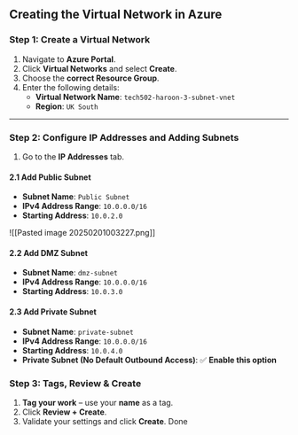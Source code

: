 
## **Creating the Virtual Network in Azure**

### **Step 1: Create a Virtual Network**

1. Navigate to **Azure Portal**.
2. Click **Virtual Networks** and select **Create**.
3. Choose the **correct Resource Group**.
4. Enter the following details:
    - **Virtual Network Name**: `tech502-haroon-3-subnet-vnet`
    - **Region**: `UK South`

---

### **Step 2: Configure IP Addresses and Adding Subnets**  

1. Go to the **IP Addresses** tab.

#### **2.1 Add Public Subnet**

- **Subnet Name**: `Public Subnet`
- **IPv4 Address Range**: `10.0.0.0/16`
- **Starting Address**: `10.0.2.0`

![[Pasted image 20250201003227.png]]
#### **2.2 Add DMZ Subnet**

- **Subnet Name**: `dmz-subnet`
- **IPv4 Address Range**: `10.0.0.0/16`
- **Starting Address**: `10.0.3.0`

#### **2.3 Add Private Subnet**

- **Subnet Name**: `private-subnet`
- **IPv4 Address Range**: `10.0.0.0/16`
- **Starting Address**: `10.0.4.0`
- **Private Subnet (No Default Outbound Access)**: ✅ **Enable this option**

### **Step 3: Tags, Review & Create**

1. **Tag your work** – use your **name** as a tag.
2. Click **Review + Create**.
3. Validate your settings and click **Create**.
Done
